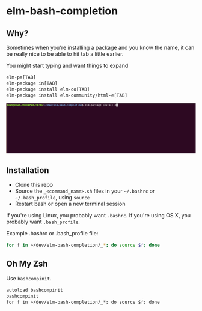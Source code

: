# elm-bash-completion

## Why?

Sometimes when you're installing a package and you know the name, it can be really nice to be able to hit tab a little earlier.

You might start typing and want things to expand 

```
elm-pa[TAB]
elm-package in[TAB]
elm-package install elm-co[TAB]
elm-package install elm-community/html-e[TAB]
```

![](./faster_bash_completions.gif)

## Installation


- Clone this repo
- Source the `_<command_name>.sh` files in your `~/.bashrc` or `~/.bash_profile`, using `source` 
- Restart bash or open a new terminal session

If you're using Linux, you probably want `.bashrc`. If you're using OS X, you probably want `.bash_profile`.

Example .bashrc or .bash_profile file:

```bash
for f in ~/dev/elm-bash-completion/_*; do source $f; done
```

## Oh My Zsh

Use `bashcompinit`.

```
autoload bashcompinit
bashcompinit
for f in ~/dev/elm-bash-completion/_*; do source $f; done
```
